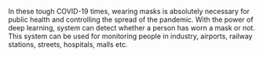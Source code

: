 In these tough COVID-19 times, wearing masks is absolutely necessary for public health and controlling the spread of the pandemic.
With the power of deep learning, system can detect whether a person has worn a mask or not.
This system can be used for monitoring people in industry, airports, railway stations, streets, hospitals, malls etc.